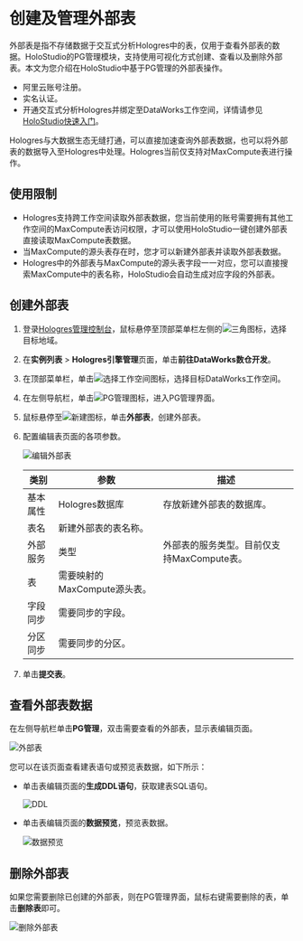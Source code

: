 # 创建及管理外部表

外部表是指不存储数据于交互式分析Hologres中的表，仅用于查看外部表的数据。HoloStudio的PG管理模块，支持使用可视化方式创建、查看以及删除外部表。本文为您介绍在HoloStudio中基于PG管理的外部表操作。

-   阿里云账号注册。
-   实名认证。
-   开通交互式分析Hologres并绑定至DataWorks工作空间，详情请参见[HoloStudio快速入门](/intl.zh-CN/连接开发工具/基于HoloStudio的开发/HoloStudio快速入门.md)。

Hologres与大数据生态无缝打通，可以直接加速查询外部表数据，也可以将外部表的数据导入至Hologres中处理。Hologres当前仅支持对MaxCompute表进行操作。

## 使用限制

-   Hologres支持跨工作空间读取外部表数据，您当前使用的账号需要拥有其他工作空间的MaxCompute表访问权限，才可以使用HoloStudio一键创建外部表直接读取MaxCompute表数据。
-   当MaxCompute的源头表存在时，您才可以新建外部表并读取外部表数据。
-   Hologres中的外部表与MaxCompute的源头表字段一一对应，您可以直接搜索MaxCompute中的表名称，HoloStudio会自动生成对应字段的外部表。

## 创建外部表

1.  登录[Hologres管理控制台](https://hologram.console.aliyun.com/#/instance)，鼠标悬停至顶部菜单栏左侧的![三角](https://static-aliyun-doc.oss-accelerate.aliyuncs.com/assets/img/zh-CN/6312129951/p134229.png)图标，选择目标地域。

2.  在**实例列表** \> **Hologres引擎管理**页面，单击**前往DataWorks数仓开发**。

3.  在顶部菜单栏，单击![选择工作空间](https://static-aliyun-doc.oss-accelerate.aliyuncs.com/assets/img/zh-CN/1665322061/p171669.png)图标，选择目标DataWorks工作空间。

4.  在左侧导航栏，单击![PG管理](https://static-aliyun-doc.oss-accelerate.aliyuncs.com/assets/img/zh-CN/8848132061/p171904.png)图标，进入PG管理界面。

5.  鼠标悬停至![新建](https://static-aliyun-doc.oss-accelerate.aliyuncs.com/assets/img/zh-CN/2665322061/p171689.png)图标，单击**外部表**，创建外部表。

6.  配置编辑表页面的各项参数。

    ![编辑外部表](https://static-aliyun-doc.oss-accelerate.aliyuncs.com/assets/img/zh-CN/4435232061/p172071.png)

    |类别|参数|描述|
    |--|--|--|
    |基本属性|Hologres数据库|存放新建外部表的数据库。|
    |表名|新建外部表的表名称。|
    |外部服务|类型|外部表的服务类型。目前仅支持MaxCompute表。|
    |表|需要映射的MaxCompute源头表。|
    |字段同步|需要同步的字段。|
    |分区同步|需要同步的分区。|

7.  单击**提交表**。


## 查看外部表数据

在左侧导航栏单击**PG管理**，双击需要查看的外部表，显示表编辑页面。

![外部表](https://static-aliyun-doc.oss-accelerate.aliyuncs.com/assets/img/zh-CN/4435232061/p172085.png)

您可以在该页面查看建表语句或预览表数据，如下所示：

-   单击表编辑页面的**生成DDL语句**，获取建表SQL语句。

    ![DDL](https://static-aliyun-doc.oss-accelerate.aliyuncs.com/assets/img/zh-CN/4435232061/p172086.png)

-   单击表编辑页面的**数据预览**，预览表数据。

    ![数据预览](https://static-aliyun-doc.oss-accelerate.aliyuncs.com/assets/img/zh-CN/4435232061/p172087.png)


## 删除外部表

如果您需要删除已创建的外部表，则在PG管理界面，鼠标右键需要删除的表，单击**删除表**即可。

![删除外部表](https://static-aliyun-doc.oss-accelerate.aliyuncs.com/assets/img/zh-CN/4435232061/p172088.png)

